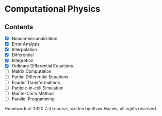 # Computational Physics

## Contents

- [x] Nondimensionalization
- [x] Error Analysis
- [x] Interpolation
- [x] Differential
- [x] Integration
- [x] Ordinary Differential Equations
- [ ] Matrix Computation
- [ ] Partial Differential Equations
- [ ] Fourier Transformations
- [ ] Particle-in-cell Simulation
- [ ] Monte-Carlo Method
- [ ] Parallel Programming

Homework of 2020 ZJU course, written by Shaw Haines, all rights reserved.